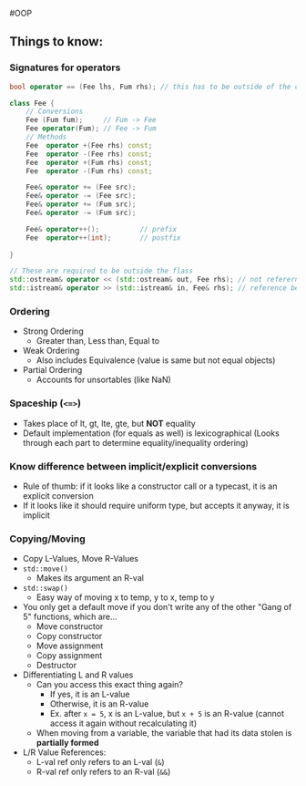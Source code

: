 #OOP
## Things to know:

### Signatures for operators
```c++
bool operator == (Fee lhs, Fum rhs); // this has to be outside of the class

class Fee {
	// Conversions
	Fee (Fum fum);     // Fum -> Fee
	Fee operator(Fum); // Fee -> Fum
	// Methods
	Fee  operator +(Fee rhs) const;
	Fee  operator -(Fee rhs) const;
	Fee  operator +(Fum rhs) const;
	Fee  operator -(Fum rhs) const;

	Fee& operator += (Fee src);
	Fee& operator -= (Fee src);
	Fee& operator += (Fum src);
	Fee& operator -= (Fum src);

	Fee& operator++();          // prefix
	Fee  operator++(int);       // postfix
	
}

// These are required to be outside the flass
std::ostream& operator << (std::ostream& out, Fee rhs); // not referernce because Fee is being read
std::istream& operator >> (std::istream& in, Fee& rhs); // reference because Fee is being modified
```
### Ordering
- Strong Ordering
	- Greater than, Less than, Equal to
- Weak Ordering
	- Also includes Equivalence (value is same but not equal objects)
- Partial Ordering
	- Accounts for unsortables (like NaN)
### Spaceship (`<=>`)
- Takes place of lt, gt, lte, gte, but <b>NOT</b> equality
- Default implementation (for equals as well) is lexicographical (Looks through each part to determine equality/inequality ordering)
### Know difference between implicit/explicit conversions
- Rule of thumb: if it looks like a constructor call or a typecast, it is an explicit conversion
- If it looks like it should require uniform type, but accepts it anyway, it is implicit
### Copying/Moving
- Copy L-Values, Move R-Values
- `std::move()`
	- Makes its argument an R-val
- `std::swap()`
	- Easy way of moving x to temp, y to x, temp to y
- You only get a default move if you don't write any of the other "Gang of 5" functions, which are...
	- Move constructor
	- Copy constructor
	- Move assignment
	- Copy assignment
	- Destructor
- Differentiating L and R values
	- Can you access this exact thing again?
		- If yes, it is an L-value
		- Otherwise, it is an R-value
		- Ex. after `x = 5`, x is an L-value, but `x + 5` is an R-value (cannot access it again without recalculating it)
	- When moving from a variable, the variable that had its data stolen is <b>partially formed</b> 
- L/R Value References:
	- L-val ref only refers to an L-val (`&`)
	- R-val ref only refers to an R-val (`&&`)
